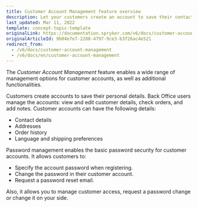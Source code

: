 ```yaml
---
title: Customer Account Management feature overview
description: Let your customers create an account to save their contact details, addresses, order history and preferences, such as language and shipping options.
last_updated: Mar 11, 2022
template: concept-topic-template
originalLink: https://documentation.spryker.com/v6/docs/customer-account-management
originalArticleId: 9b04e7e7-2288-4797-9ce3-b3f26ac4e521
redirect_from:
  - /v6/docs/customer-account-management
  - /v6/docs/en/customer-account-management
---
```


The *Customer Account Management* feature enables a wide range of management options for customer accounts, as well as additional functionalities.

Customers create accounts to save their personal details. Back Office users manage the accounts: view and edit customer details, check orders, and add notes.  Customer accounts can have the following details:

* Contact details
* Addresses
* Order history
* Language and shipping preferences

Password management enables the basic password security for customer accounts. It allows customers to:

* Specify the account password when registering.
* Change the password in their customer account.
* Request a password reset email.

Also, it allows you to manage customer access, request a password change or change it on your side.

